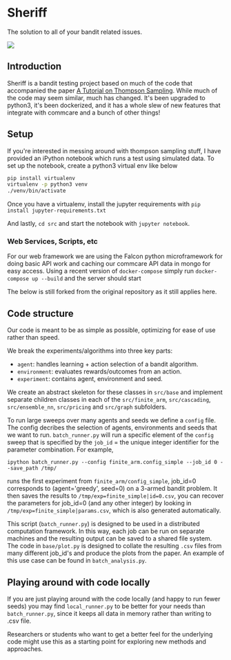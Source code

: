 Sheriff
========

The solution to all of your bandit related issues.

![](https://media.giphy.com/media/3osBLwgBPWNjWW9INq/giphy.gif)

## Introduction

Sheriff is a bandit testing project based on much of the code that accompanied the paper [A Tutorial on Thompson Sampling](https://web.stanford.edu/~bvr/pubs/TS_Tutorial.pdf). While much of the code may seem similar, much has changed. It's been upgraded to python3, it's been dockerized, and it has a whole slew of new features that integrate with commcare and a bunch of other things!

## Setup

If you're interested in messing around with thompson sampling stuff, I have provided an iPython notebook which runs a test using simulated data. To set up the notebook, create a python3 virtual env like below

```bash
pip install virtualenv
virtualenv -p python3 venv
./venv/bin/activate
```

Once you have a virtualenv, install the jupyter requirements with `pip install jupyter-requirements.txt`

And lastly, `cd src` and start the notebook with `jupyter notebook`.

### Web Services, Scripts, etc

For our web framework we are using the Falcon python microframework for doing basic API work and caching our commcare API data in mongo for easy access. Using a recent version of `docker-compose` simply run `docker-compose up --build` and the server should start


The below is still forked from the original repository as it still applies here.

## Code structure

Our code is meant to be as simple as possible, optimizing for ease of use rather than speed.

We break the experiments/algorithms into three key parts:

- `agent`: handles learning + action selection of a bandit algorithm.
- `environment`: evaluates rewards/outcomes from an action.
- `experiment`: contains agent, environment and seed.

We create an abstract skeleton for these classes in `src/base` and implement separate children classes in each of the `src/finite_arm`, `src/cascading`, `src/ensemble_nn`, `src/pricing` and `src/graph` subfolders.

To run large sweeps over many agents and seeds we define a `config` file.
The config decribes the selection of agents, environments and seeds that we want to run.
`batch_runner.py` will run a specific element of the `config` sweep that is specified by the `job_id` = the unique integer identifier for the parameter combination.
For example,
```
ipython batch_runner.py --config finite_arm.config_simple --job_id 0 --save_path /tmp/
```

runs the first experiment from `finite_arm/config_simple`, job_id=0 corresponds to (agent='greedy', seed=0) on a 3-armed bandit problem.
It then saves the results to `/tmp/exp=finite_simple|id=0.csv`, you can recover the parameters for job_id=0 (and any other integer) by looking in `/tmp/exp=finite_simple|params.csv`, which is also generated automatically.

This script (`batch_runner.py`) is designed to be used in a distributed computation framework.
In this way, each job can be run on separate machines and the resulting output can be saved to a shared file system.
The code in `base/plot.py` is designed to collate the resulting `.csv` files from many different job_id's and produce the plots from the paper.
An example of this use case can be found in `batch_analysis.py`.



## Playing around with code locally

If you are just playing around with the code locally (and happy to run fewer seeds) you may find `local_runner.py` to be better for your needs than `batch_runner.py`, since it keeps all data in memory rather than writing to .csv file.

Researchers or students who want to get a better feel for the underlying code might use this as a starting point for exploring new methods and approaches.


